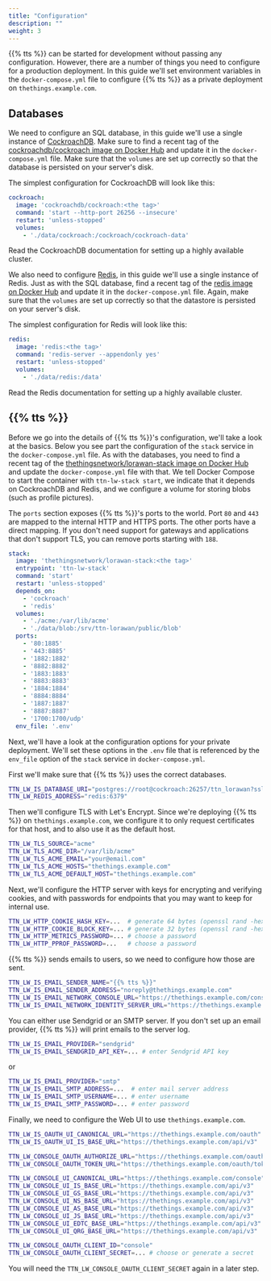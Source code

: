 ```yaml
---
title: "Configuration"
description: ""
weight: 3
---
```


{{% tts %}} can be started for development without passing any configuration. However, there are a number of things you need to configure for a production deployment. In this guide we'll set environment variables in the `docker-compose.yml` file to configure {{% tts %}} as a private deployment on `thethings.example.com`.

## Databases

We need to configure an SQL database, in this guide we'll use a single instance of [CockroachDB](https://www.cockroachlabs.com/). Make sure to find a recent tag of the [cockroachdb/cockroach image on Docker Hub](https://hub.docker.com/r/cockroachdb/cockroach/tags) and update it in the `docker-compose.yml` file. Make sure that the `volumes` are set up correctly so that the database is persisted on your server's disk.

The simplest configuration for CockroachDB will look like this:

```yaml
cockroach:
  image: 'cockroachdb/cockroach:<the tag>'
  command: 'start --http-port 26256 --insecure'
  restart: 'unless-stopped'
  volumes:
    - './data/cockroach:/cockroach/cockroach-data'
```

Read the CockroachDB documentation for setting up a highly available cluster.

We also need to configure [Redis](https://redis.io/), in this guide we'll use a single instance of Redis. Just as with the SQL database, find a recent tag of the [redis image on Docker Hub](https://hub.docker.com/_/redis?tab=tags) and update it in the `docker-compose.yml` file. Again, make sure that the `volumes` are set up correctly so that the datastore is persisted on your server's disk.

The simplest configuration for Redis will look like this:

```yaml
redis:
  image: 'redis:<the tag>'
  command: 'redis-server --appendonly yes'
  restart: 'unless-stopped'
  volumes:
    - './data/redis:/data'
```

Read the Redis documentation for setting up a highly available cluster.

## {{% tts %}}

Before we go into the details of {{% tts %}}'s configuration, we'll take a look at the basics. Below you see part the configuration of the `stack` service in the `docker-compose.yml` file. As with the databases, you need to find a recent tag of the [thethingsnetwork/lorawan-stack image on Docker Hub](https://hub.docker.com/r/thethingsnetwork/lorawan-stack/tags) and update the `docker-compose.yml` file with that. We tell Docker Compose to start the container with `ttn-lw-stack start`, we indicate that it depends on CockroachDB and Redis, and we configure a volume for storing blobs (such as profile pictures).

The `ports` section exposes {{% tts %}}'s ports to the world. Port `80` and `443` are mapped to the internal HTTP and HTTPS ports. The other ports have a direct mapping. If you don't need support for gateways and applications that don't support TLS, you can remove ports starting with `188`.

```yaml
stack:
  image: 'thethingsnetwork/lorawan-stack:<the tag>'
  entrypoint: 'ttn-lw-stack'
  command: 'start'
  restart: 'unless-stopped'
  depends_on:
    - 'cockroach'
    - 'redis'
  volumes:
    - './acme:/var/lib/acme'
    - './data/blob:/srv/ttn-lorawan/public/blob'
  ports:
    - '80:1885'
    - '443:8885'
    - '1882:1882'
    - '8882:8882'
    - '1883:1883'
    - '8883:8883'
    - '1884:1884'
    - '8884:8884'
    - '1887:1887'
    - '8887:8887'
    - '1700:1700/udp'
  env_file: '.env'
```

Next, we'll have a look at the configuration options for your private deployment. We'll set these options in the `.env` file that is referenced by the `env_file` option of the `stack` service in `docker-compose.yml`.

First we'll make sure that {{% tts %}} uses the correct databases.

```bash
TTN_LW_IS_DATABASE_URI="postgres://root@cockroach:26257/ttn_lorawan?sslmode=disable"
TTN_LW_REDIS_ADDRESS="redis:6379"
```

Then we'll configure TLS with Let's Encrypt. Since we're deploying {{% tts %}} on `thethings.example.com`, we configure it to only request certificates for that host, and to also use it as the default host.

```bash
TTN_LW_TLS_SOURCE="acme"
TTN_LW_TLS_ACME_DIR="/var/lib/acme"
TTN_LW_TLS_ACME_EMAIL="your@email.com"
TTN_LW_TLS_ACME_HOSTS="thethings.example.com"
TTN_LW_TLS_ACME_DEFAULT_HOST="thethings.example.com"
```

Next, we'll configure the HTTP server with keys for encrypting and verifying cookies, and with passwords for endpoints that you may want to keep for internal use.

```bash
TTN_LW_HTTP_COOKIE_HASH_KEY=...  # generate 64 bytes (openssl rand -hex 64)
TTN_LW_HTTP_COOKIE_BLOCK_KEY=... # generate 32 bytes (openssl rand -hex 32)
TTN_LW_HTTP_METRICS_PASSWORD=... # choose a password
TTN_LW_HTTP_PPROF_PASSWORD=...   # choose a password
```

{{% tts %}} sends emails to users, so we need to configure how those are sent. 

```bash
TTN_LW_IS_EMAIL_SENDER_NAME="{{% tts %}}"
TTN_LW_IS_EMAIL_SENDER_ADDRESS="noreply@thethings.example.com"
TTN_LW_IS_EMAIL_NETWORK_CONSOLE_URL="https://thethings.example.com/console"
TTN_LW_IS_EMAIL_NETWORK_IDENTITY_SERVER_URL="https://thethings.example.com/oauth"
```

You can either use Sendgrid or an SMTP server. If you don't set up an email provider, {{% tts %}} will print emails to the server log.

```bash
TTN_LW_IS_EMAIL_PROVIDER="sendgrid"
TTN_LW_IS_EMAIL_SENDGRID_API_KEY=... # enter Sendgrid API key
```

or

```bash
TTN_LW_IS_EMAIL_PROVIDER="smtp"
TTN_LW_IS_EMAIL_SMTP_ADDRESS=...  # enter mail server address
TTN_LW_IS_EMAIL_SMTP_USERNAME=... # enter username
TTN_LW_IS_EMAIL_SMTP_PASSWORD=... # enter password
```

Finally, we need to configure the Web UI to use `thethings.example.com`.

```bash
TTN_LW_IS_OAUTH_UI_CANONICAL_URL="https://thethings.example.com/oauth"
TTN_LW_IS_OAUTH_UI_IS_BASE_URL="https://thethings.example.com/api/v3"

TTN_LW_CONSOLE_OAUTH_AUTHORIZE_URL="https://thethings.example.com/oauth/authorize"
TTN_LW_CONSOLE_OAUTH_TOKEN_URL="https://thethings.example.com/oauth/token"

TTN_LW_CONSOLE_UI_CANONICAL_URL="https://thethings.example.com/console"
TTN_LW_CONSOLE_UI_IS_BASE_URL="https://thethings.example.com/api/v3"
TTN_LW_CONSOLE_UI_GS_BASE_URL="https://thethings.example.com/api/v3"
TTN_LW_CONSOLE_UI_NS_BASE_URL="https://thethings.example.com/api/v3"
TTN_LW_CONSOLE_UI_AS_BASE_URL="https://thethings.example.com/api/v3"
TTN_LW_CONSOLE_UI_JS_BASE_URL="https://thethings.example.com/api/v3"
TTN_LW_CONSOLE_UI_EDTC_BASE_URL="https://thethings.example.com/api/v3"
TTN_LW_CONSOLE_UI_QRG_BASE_URL="https://thethings.example.com/api/v3"

TTN_LW_CONSOLE_OAUTH_CLIENT_ID="console"
TTN_LW_CONSOLE_OAUTH_CLIENT_SECRET=... # choose or generate a secret
```

You will need the `TTN_LW_CONSOLE_OAUTH_CLIENT_SECRET` again in a later step.
